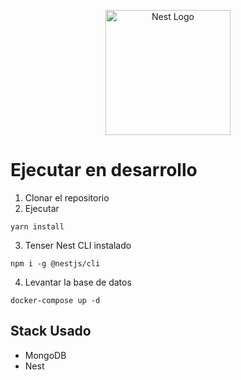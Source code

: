<p align="center">
  <a href="http://nestjs.com/" target="blank"><img src="https://nestjs.com/img/logo-small.svg" width="200" alt="Nest Logo" /></a>
</p>

# Ejecutar en desarrollo

1. Clonar el repositorio
2. Ejecutar
```
yarn install
```

3. Tenser Nest CLI instalado 
```
npm i -g @nestjs/cli
```

4. Levantar la base de datos
```
docker-compose up -d
```

## Stack Usado
* MongoDB
* Nest